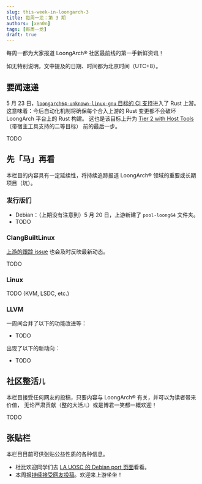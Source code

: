 ```yaml
---
slug: this-week-in-loongarch-3
title: 每周一龙：第 3 期
authors: [xen0n]
tags: [每周一龙]
draft: true
---
```


每周一都为大家报道 LoongArch&reg; 社区最前线的第一手新鲜资讯！

<!-- truncate -->

如无特别说明，文中提及的日期、时间都为北京时间（UTC+8）。

## 要闻速递

5 月 23 日，[`loongarch64-unknown-linux-gnu` 目标的 CI 支持][rust-loong-ci]进入了
Rust 上游。这意味着：今后自动化机制将确保每个合入上游的 Rust 变更都不会破坏
LoongArch 平台上的 Rust 构建。
这也是该目标上升为 [Tier 2 with Host Tools]（带宿主工具支持的二等目标）
前的最后一步。

[rust-loong-ci]: https://github.com/rust-lang/rust/pull/110519
[Tier 2 with Host Tools]: https://doc.rust-lang.org/rustc/target-tier-policy.html#tier-2-with-host-tools

TODO

## 先「马」再看

本栏目的内容具有一定延续性，将持续追踪报道 LoongArch&reg; 领域的重要或长期项目（坑）。

### 发行版们

* Debian：（上期没有注意到）5 月 20 日，上游新建了 `pool-loong64` 文件夹。
* TODO

### ClangBuiltLinux

[上游的跟踪 issue](https://github.com/ClangBuiltLinux/linux/issues/1787)
也会及时反映最新动态。

TODO

### Linux

TODO (KVM, LSDC, etc.)

### LLVM

一周间合并了以下的功能改进等：

* TODO

出现了以下的新动向：

* TODO

## 社区整活<small>儿</small>

本栏目接受任何网友的投稿，只要内容与 LoongArch&reg; 有关，并可以为读者带来价值，
无论严肃贡献（整的大活<small>儿</small>）或是博君一笑都一概欢迎！

TODO

## 张贴栏

本栏目目前可供张贴公益性质的各种信息。

* 杜比欢迎同学们去 [LA UOSC 的 Debian port 页面][lauosc-debian]看看。
* 本周报[持续接受网友投稿][call-for-submissions]。欢迎来上游坐坐！

[lauosc-debian]: https://bbs.loongarch.org/d/167-lauosc-debian-12-ports
[call-for-submissions]: https://github.com/loongson-community/areweloongyet/issues/16
